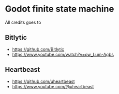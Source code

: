 # Godot finite state machine

All credits goes to 

## Bitlytic
 * https://github.com/Bitlytic
 * https://www.youtube.com/watch?v=ow_Lum-Agbs

## Heartbeast
 * https://github.com/uheartbeast
 * https://www.youtube.com/@uheartbeast

